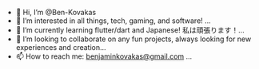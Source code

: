 - 👋 Hi, I’m @Ben-Kovakas
- 👀 I’m interested in all things, tech, gaming, and software! ...
- 🌱 I’m currently learning flutter/dart and Japanese! 私は頑張ります！...
- 💞️ I’m looking to collaborate on any fun projects, always looking for new experiences and creation...
- 📫 How to reach me: benjaminkovakas@gmail.com ...

<!---
Ben-Kovakas/Ben-Kovakas is a ✨ special ✨ repository because its `README.md` (this file) appears on your GitHub profile.
You can click the Preview link to take a look at your changes.
--->
